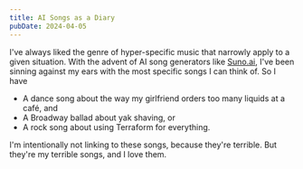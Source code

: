 ```yaml
---
title: AI Songs as a Diary
pubDate: 2024-04-05
---
```


I've always liked the genre of hyper-specific music that narrowly apply to a given situation. With the advent of AI song generators like [Suno.ai](https://suno.com/), I've been sinning against my ears with the most specific songs I can think of. So I have

- A dance song about the way my girlfriend orders too many liquids at a café, and
- A Broadway ballad about yak shaving, or
- A rock song about using Terraform for everything.

I'm intentionally not linking to these songs, because they're terrible. But they're my terrible songs, and I love them. 
